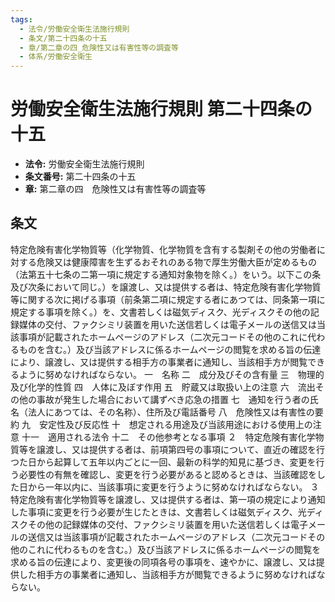 ```yaml
---
tags:
  - 法令/労働安全衛生法施行規則
  - 条文/第二十四条の十五
  - 章/第二章の四_危険性又は有害性等の調査等
  - 体系/労働安全衛生
---
```

# 労働安全衛生法施行規則 第二十四条の十五

- **法令:** 労働安全衛生法施行規則
- **条文番号:** 第二十四条の十五
- **章:** 第二章の四　危険性又は有害性等の調査等

## 条文
特定危険有害化学物質等（化学物質、化学物質を含有する製剤その他の労働者に対する危険又は健康障害を生ずるおそれのある物で厚生労働大臣が定めるもの（法第五十七条の二第一項に規定する通知対象物を除く。）をいう。以下この条及び次条において同じ。）を譲渡し、又は提供する者は、特定危険有害化学物質等に関する次に掲げる事項（前条第二項に規定する者にあつては、同条第一項に規定する事項を除く。）を、文書若しくは磁気ディスク、光ディスクその他の記録媒体の交付、ファクシミリ装置を用いた送信若しくは電子メールの送信又は当該事項が記載されたホームページのアドレス（二次元コードその他のこれに代わるものを含む。）及び当該アドレスに係るホームページの閲覧を求める旨の伝達により、譲渡し、又は提供する相手方の事業者に通知し、当該相手方が閲覧できるように努めなければならない。
一　名称
二　成分及びその含有量
三　物理的及び化学的性質
四　人体に及ぼす作用
五　貯蔵又は取扱い上の注意
六　流出その他の事故が発生した場合において講ずべき応急の措置
七　通知を行う者の氏名（法人にあつては、その名称）、住所及び電話番号
八　危険性又は有害性の要約
九　安定性及び反応性
十　想定される用途及び当該用途における使用上の注意
十一　適用される法令
十二　その他参考となる事項
２　特定危険有害化学物質等を譲渡し、又は提供する者は、前項第四号の事項について、直近の確認を行つた日から起算して五年以内ごとに一回、最新の科学的知見に基づき、変更を行う必要性の有無を確認し、変更を行う必要があると認めるときは、当該確認をした日から一年以内に、当該事項に変更を行うように努めなければならない。
３　特定危険有害化学物質等を譲渡し、又は提供する者は、第一項の規定により通知した事項に変更を行う必要が生じたときは、文書若しくは磁気ディスク、光ディスクその他の記録媒体の交付、ファクシミリ装置を用いた送信若しくは電子メールの送信又は当該事項が記載されたホームページのアドレス（二次元コードその他のこれに代わるものを含む。）及び当該アドレスに係るホームページの閲覧を求める旨の伝達により、変更後の同項各号の事項を、速やかに、譲渡し、又は提供した相手方の事業者に通知し、当該相手方が閲覧できるように努めなければならない。

